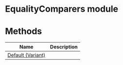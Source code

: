 # EqualityComparers module

# Methods

|Name|Description|
|---|---|
|[Default (Variant)](./Default.md)||
